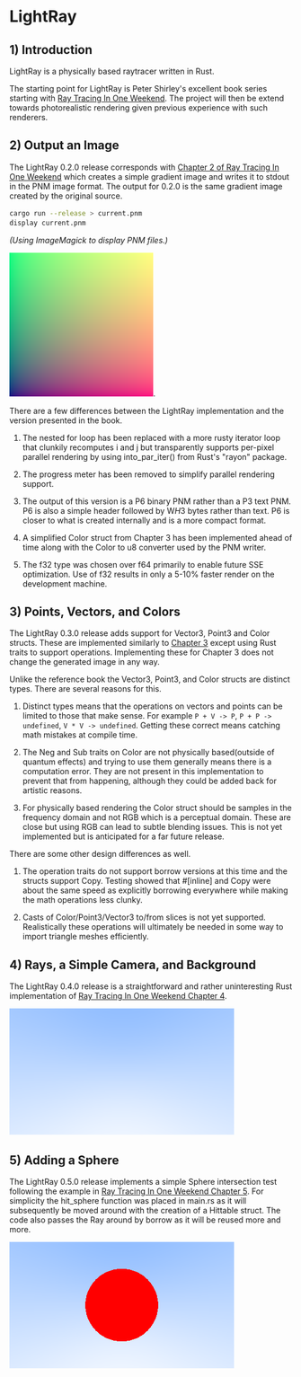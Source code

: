 # LightRay

## 1) Introduction

LightRay is a physically based raytracer written in Rust.

The starting point for LightRay is Peter Shirley's excellent book series starting with [Ray Tracing In One Weekend](https://raytracing.github.io/books/RayTracingInOneWeekend.html).  The project will then be extend towards photorealistic rendering given previous experience with such renderers.

## 2) Output an Image

The LightRay 0.2.0 release corresponds with [Chapter 2 of Ray Tracing In One Weekend](https://raytracing.github.io/books/RayTracingInOneWeekend.html#outputanimage) which creates a simple gradient image and writes it to stdout in the PNM image format.  The output for 0.2.0 is the same gradient image created by the original source.

```bash
cargo run --release > current.pnm
display current.pnm
```
_(Using ImageMagick to display PNM files.)_

![gradients image](images/image-0.2-gradients.png).

There are a few differences between the LightRay implementation and the version presented in the book.

1) The nested for loop has been replaced with a more rusty iterator loop that clunkily recomputes i and j but transparently supports per-pixel parallel rendering by using into_par_iter() from Rust's "rayon" package.

2) The progress meter has been removed to simplify parallel rendering support.

3) The output of this version is a P6 binary PNM rather than a P3 text PNM.  P6 is also a simple header followed by W*H*3 bytes rather than text.  P6 is closer to what is created internally and is a more compact format.

4) A simplified Color struct from Chapter 3 has been implemented ahead of time along with the Color to u8 converter used by the PNM writer.

5) The f32 type was chosen over f64 primarily to enable future SSE optimization.  Use of f32 results in only a 5-10% faster render on the development machine.

## 3) Points, Vectors, and Colors

The LightRay 0.3.0 release adds support for Vector3, Point3 and Color structs.  These are implemented similarly to [Chapter 3](https://raytracing.github.io/books/RayTracingInOneWeekend.html#thevec3class) except using Rust traits to support operations.  Implementing these for Chapter 3 does not change the generated image in any way.

Unlike the reference book the Vector3, Point3, and Color structs are distinct types.  There are several reasons for this.

1) Distinct types means that the operations on vectors and points can be limited to those that make sense.  For example `P + V -> P`, `P + P -> undefined`, `V * V -> undefined`.  Getting these correct means catching math mistakes at compile time.

2) The Neg and Sub traits on Color are not physically based(outside of quantum effects) and trying to use them generally means there is a computation error.  They are not present in this implementation to prevent that from happening, although they could be added back for artistic reasons.

3) For physically based rendering the Color struct should be samples in the frequency domain and not RGB which is a perceptual domain.  These are close but using RGB can lead to subtle blending issues.  This is not yet implemented but is anticipated for a far future release.

There are some other design differences as well.

1) The operation traits do not support borrow versions at this time and the structs support Copy.  Testing showed that #[inline] and Copy were about the same speed as explicitly borrowing everywhere while making the math operations less clunky.

2) Casts of Color/Point3/Vector3 to/from slices is not yet supported.  Realistically these operations will ultimately be needed in some way to import triangle meshes efficiently.

## 4) Rays, a Simple Camera, and Background

The LightRay 0.4.0 release is a straightforward and rather uninteresting Rust implementation of [Ray Tracing In One Weekend Chapter 4](https://raytracing.github.io/books/RayTracingInOneWeekend.html#rays,asimplecamera,andbackground).

![sky image](images/image-0.4-sky.png)


## 5) Adding a Sphere

The LightRay 0.5.0 release implements a simple Sphere intersection test following the example in [Ray Tracing In One Weekend Chapter 5](https://raytracing.github.io/books/RayTracingInOneWeekend.html#addingasphere).  For simplicity the hit_sphere function was placed in main.rs as it will subsequently be moved around with the creation of a Hittable struct.  The code also passes the Ray around by borrow as it will be reused more and more.

![sphere image](images/image-0.5-sphere.png)
